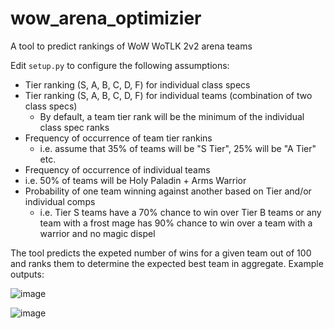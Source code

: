 # wow_arena_optimizier
A tool to predict rankings of WoW WoTLK 2v2 arena teams

Edit `setup.py` to configure the following assumptions:
- Tier ranking (S, A, B, C, D, F) for individual class specs
- Tier ranking (S, A, B, C, D, F) for individual teams (combination of two class specs)
  - By default, a team tier rank will be the minimum of the individual class spec ranks
- Frequency of occurrence of team tier rankins
  - i.e. assume that 35% of teams will be "S Tier", 25% will be "A Tier" etc.
 - Frequency of occurrence of individual teams
  - i.e. 50% of teams will be Holy Paladin + Arms Warrior
 - Probability of one team winning against another based on Tier and/or individual comps
   - i.e. Tier S teams have a 70% chance to win over Tier B teams or any team with a frost mage has 90% chance to win over a team with a warrior and no magic dispel

The tool predicts the expeted number of wins for a given team out of 100 and ranks them to determine the expected best team in aggregate. 
Example outputs:

![image](https://user-images.githubusercontent.com/29646748/155903790-a322f6be-9283-41b1-af8b-37a85c634aa6.png)

![image](https://user-images.githubusercontent.com/29646748/155903824-4f6ecae7-a3e8-4b00-a10d-4bcd18473ab4.png)
